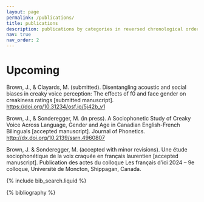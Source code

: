 ```yaml
---
layout: page
permalink: /publications/
title: publications
description: publications by categories in reversed chronological order. generated by jekyll-scholar.
nav: true
nav_order: 2
---
```


<!-- _pages/publications.md -->

# Upcoming
Brown, J., & Clayards, M. (submitted). Disentangling acoustic and social biases in creaky voice perception: The effects of f0 and face gender on creakiness ratings [submitted manuscript]. https://doi.org/10.31234/osf.io/5j42b_v1

Brown, J., & Sonderegger, M. (in press). A Sociophonetic Study of Creaky Voice Across Language, Gender and Age in Canadian English-French Bilinguals [accepted manuscript]. Journal of Phonetics. http://dx.doi.org/10.2139/ssrn.4960807

Brown, J. & Sonderegger, M. (accepted with minor revisions). Une étude sociophonétique de la voix craquée en français laurentien [accepted manuscript]. Publication des actes du colloque Les français d’ici 2024 – 9e colloque, Université de Moncton, Shippagan, Canada.

<!-- Bibsearch Feature -->

{% include bib_search.liquid %}

<div class="publications">

{% bibliography %}

</div>
